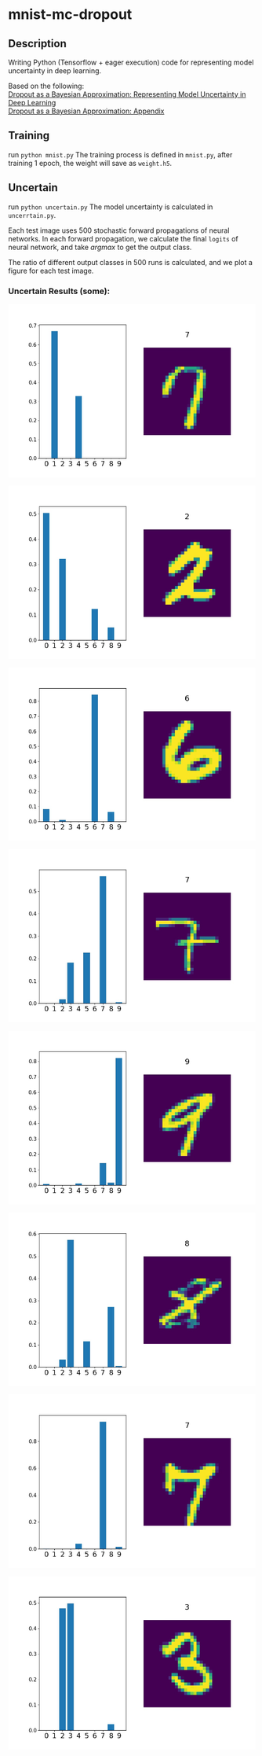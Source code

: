 # mnist-mc-dropout

## Description

Writing Python (Tensorflow + eager execution) code for representing model uncertainty in deep learning. 

Based on the following:   
[Dropout as a Bayesian Approximation: Representing Model Uncertainty in Deep Learning](https://arxiv.org/abs/1506.02142)    
[Dropout as a Bayesian Approximation: Appendix](https://arxiv.org/abs/1506.02157)

## Training
run `python mnist.py`
The training process is defined in `mnist.py`, after training 1 epoch, the weight will save as `weight.h5`.

## Uncertain
run `python uncertain.py`
The model uncertainty is calculated in `uncerrtain.py`.

Each test image uses 500 stochastic forward propagations of neural networks. 
In each forward propagation, we calculate the final `logits` of neural network, and 
take *argmax* to get the output class. 

The ratio of different output classes in 500 runs is calculated, and 
we plot a figure for each test image.

### Uncertain Results (some):

![avatar](./mc/0.jpg) 

![avatar](./mc/6.jpg)

![avatar](./mc/13.jpg)

![avatar](./mc/18.jpg)

![avatar](./mc/19.jpg)

![avatar](./mc/33.jpg)

![avatar](./mc/47.jpg)

![avatar](./mc/48.jpg)
